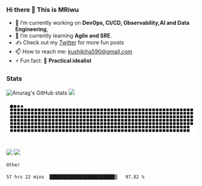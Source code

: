 ### Hi there 👋 This is MRiwu

* 🔭 I’m currently working on **DevOps, CI/CD, Observability,AI and Data Engineering**, 
* 🌱 I’m currently learning **Agile and SRE**.
* ✍️ Check out my [Twitter](https://twitter.com/MRiwu_illus) for more fun posts
* 📫 How to reach me: kushikiha590@gmail.com
* ⚡ Fun fact: 🚀 **Practical idealist**

### Stats

![Anurag's GitHub stats](https://github-readme-stats.vercel.app/api?username=anuraghazra&show_icons=true&theme=radical)
<img src="https://github-profile-trophy.vercel.app/?username=androchentw&theme=nord&no-frame=true&row=1&column=6" />

![GitHub Snake Light](https://raw.githubusercontent.com/zephyr-fun/zephyr-fun/output/github-contribution-grid-snake.svg)

![](http://github-profile-summary-cards.vercel.app/api/cards/repos-per-language?username=androchentw&theme=solarized_dark)
![](http://github-profile-summary-cards.vercel.app/api/cards/productive-time?username=androchentw&theme=solarized_dark&utcOffset=8)


```text
Other   

57 hrs 22 mins  ████████████████████████▒   97.82 %
